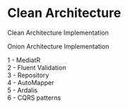# Clean Architecture
 Clean Architecture Implementation
 
 Onion Architecture Implementation<br />
 
 1 - MediatR<br />
 2 - Fluent Validation<br />
 3 - Repository<br />
 4 - AutoMapper<br />
 5 - Ardalis<br />
 6 - CQRS patterns<br />
 
